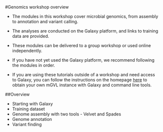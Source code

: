 #Genomics workshop overview

- The modules in this workshop cover microbial genomics, from assembly to annotation and variant calling.

- The analyses are conducted on the Galaxy platform, and links to training data are provided.

- These modules can be delivered to a group workshop or used online independently.

- If you have not yet used the Galaxy platform, we recommend following the modules in order.

- If you are using these tutorials outside of a workshop and need access to Galaxy, you can follow the instructions on the homepage [here](../../index.md) to obtain your own mGVL instance with Galaxy and command line tools.

##Overview

- Starting with Galaxy
- Training dataset
- Genome assembly with two tools - Velvet and Spades
- Genome annotation
- Variant finding
